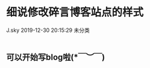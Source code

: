<div class="blog-article">
<h1 class="title">细说修改碎言博客站点的样式</h1>
<span class="author">J.sky</span>
<span class="time">2019-12-30 20:15:29</span>
<span class="tag">未分类</span>
</div>
</br>

## 可以开始写blog啦(*￣︶￣)